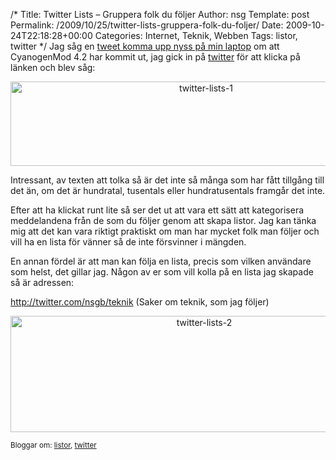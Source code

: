 /*
 Title: Twitter Lists &#8211; Gruppera folk du följer
 Author: nsg
 Template: post
 Permalink: /2009/10/25/twitter-lists-gruppera-folk-du-foljer/
 Date: 2009-10-24T22:18:28+00:00
 Categories: Internet, Teknik, Webben
 Tags: listor, twitter
*/
Jag såg en [tweet komma upp nyss på min laptop][1] om att CyanogenMod 4.2 har kommit ut, jag gick in på [twitter][2] för att klicka på länken och blev såg:

<p style="text-align: center;">
  <a href="http://nsg.cc/wp-content/uploads/2009/10/twitter-lists-1.png"><img class="size-full wp-image-773  aligncenter" title="twitter-lists-1" src="http://nsg.cc/wp-content/uploads/2009/10/twitter-lists-1.png" alt="twitter-lists-1" width="610" height="135" /></a>
</p>

Intressant, av texten att tolka så är det inte så många som har fått tillgång till det än, om det är hundratal, tusentals eller hundratusentals framgår det inte.

Efter att ha klickat runt lite så ser det ut att vara ett sätt att kategorisera meddelandena från de som du följer genom att skapa listor. Jag kan tänka mig att det kan vara riktigt praktiskt om man har mycket folk man följer och vill ha en lista för vänner så de inte försvinner i mängden.

En annan fördel är att man kan följa en lista, precis som vilken användare som helst, det gillar jag. Någon av er som vill kolla på en lista jag skapade så är adressen:

<http://twitter.com/nsgb/teknik> (Saker om teknik, som jag följer)

<p style="text-align: center;">
  <img class="size-full wp-image-774 aligncenter" title="twitter-lists-2" src="http://nsg.cc/wp-content/uploads/2009/10/twitter-lists-2.png" alt="twitter-lists-2" width="604" height="186" />
</p>

<small> <p class='technorati-tags'>
  Bloggar om: <a class='technorati-link' href='http://bloggar.se/om/listor' rel='tag' target='_self'>listor</a>, <a class='technorati-link' href='http://bloggar.se/om/twitter' rel='tag' target='_self'>twitter</a>
</p></small>

 [1]: http://twitter.com/cyanogen/status/5132086630
 [2]: http://twitter.com
